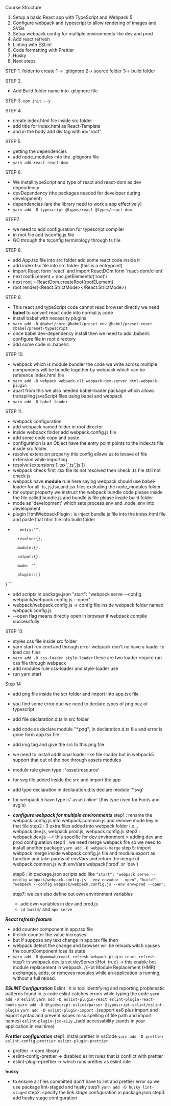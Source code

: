 Course Structure

1.  Setup a basic React app with TypeScript and Webpack 5
2.  Configure webpack and typescript to allow rendering of images and SVGs
3.  Setup webpack config for multiple environments like dev and prod
4.  Add react refresh
5.  Linting with ESLint
6.  Code formatting with Prettier
7.  Husky
8.  Next steps

STEP 1.
folder to create
1 -> .gitignore
2-> source folder
3-> build folder

STEP 2.

- Add Build folder name into .gitignore file

STEP 3.
`npm init --y`

STEP 4.

- create index.html file inside src folder
- add title for index.html as React-Template
- and in the body add div tag with id="root"

STEP 5.

- getting the dependencies
- add node_modules into the .gitignore file
- `yarn add react react-dom`

STEP 6.

- We install typeScript and type of react and react-dom as dev dependency
- devDependency (the packages needed for developer during development)
- dependencies (are the library need to work a app effectively)
- `yarn add -D typescript @types/react @types/react-dom`

STEP7.

- we need to add configuration for typescript compiler
- in root file add tsconfig.js file
- GO through the tsconfig terminology through ts file

STEP 8.

- add App.tsx file into src folder add some react code inside it
- add index.tsx file into src folder (this is a entrypoint)
- import React form 'react' and import ReactDOm form 'react-dom/client'
- next rootELement = doc.getElementId('root')
- next root = ReactDom.createRoot(rootELement)
- root.render(<React.StrictMode><App/></React.StrictMode>)

STEP 9.

- This react and typeScript code cannot read browser directly we need **babel** to convert react code into normal js code
- install babel with necessity plugins
- `yarn add -D @babel/core @babel/preset-env @babel/preset-react @babel/preset-typescript`
- once babel dev-dependency install then we need to add .babelrc configure file in root directory
- add some code in .babelrc

STEP 10.

- webpack which is module bundler the code we write across multiple components will be bundle together by webpack which can be reference index.html file
- `yarn add -D webpack webpack-cli webpack-dev-server html-webpack-plugin `
- apart from this we also needed babel-loader package which allows transpiling javaScript files using babel and webpack
- `yarn add -D babel-loader`

STEP 11.

- webpack configuration
- add webpack named folder in root director
- inside webpack folder add webpack.config.js file
- add some code copy and paste
- configuration is an Object have the entry point points to the index.ts file inside src folder
- resolve extension property this config allows us to levave of file extension while importing
- resolve:{extensions:['.tsx','.ts','js']}
- webpack check first .tsx file its not resolved then check .ts file still not check js
- webpack have **module** rule here saying webpack should use babel-loader for all .ts,.js,tsx,and jsx files excluding the node_modules folder
- for output property we instruct the webpack bundle code please inside the file called bundle.js and bundle.js file please inside build folder
- mode as 'development' which sets process.env and .node_env into development
- plugin HtmlWebpackPlugin : is inject bundle.js file into the index.html file and paste that html file into build folder
- ```module.exports={
     entry:"",

    resolve:{},

    module:{},

    output:{},

    mode: "",

    plugins:[]
  ```

} ```

- add scripts in package.json "start": "webpack serve --config webpack/webpack.config.js --open"
- webpack/webpack.config.js -> config file inside webpack folder named webpack.config.js
- --open flag means directly open in browser if webpack compile successfully

STEP 13

- styles.css file inside src folder
- yarn start run cmd and through error webpack don't no have a loader to load css files
- `yarn add -D css-loader style-loader` these are two loader require run css file through webpack
- add modules rule css-loader and style-loader use
- run yarn start

Step 14

- add png file inside the scr folder and import into app.tsx file
- you find some error due we need to declare types of png bcz of typescript
- add file declaration.d.ts in src folder
- add code as declare module "\*.png"; in declaration.d.ts file and error is gone form app.tsx file
- add img tag and give the src to this png file
- we need to install additional loader like file-loader but in webpack5 support that out of the box through assets modules
- module rule given type : 'asset/resource'
- for svg file added inside the src and import the app
- add type declaration in declaration.d.ts declare module '\*.svg'
- for webpack 5 have type is' asset/inline' (this type used for Fonts and svg's)

- **_configure webpack for multiple environments_**
  step1 : rename the webpack.config.js into webpack.common.js and remove mode key in that file
  step2 : 3 extra files added into webpack folder i.e.., webpack.dev.js, webpack.prod.js, webpack.config.js
  step3 : webpack.dev.js --< this specific for dev environment > adding dev and prod configuration
  step4 : we need merge webpack file so we need to install another package
  `yarn add -D webpack-merge`
  step 5: import webpack merge inside webpack.config.js file and module.export as function and take parms of envVars and return the merge of webpack.common.js with envVars webpack('prod' or 'dev')

  step6 : in package.json scripts add like `"start": "webpack serve --config webpack/webpack.config.js --env env=dev --open",`
  `"build": "webpack --config webpack/webpack.config.js --env env=prod --open",`

  step7: we can also define out own environment variables

  - add own variables in dev and prod.js
  - `cd build/` and `npx serve`

**_React refresh feature_**

- add counter component in app.tsx file
- if click counter the value increases
- but if suppose any text change in app.tsx file then
- webpack detect the change and browser will be reloads witch causes the countComponent lose its state
- `yarn add -D @pmmmwh/react-refresh-webpack-plugin react-refresh`
  step1: in webpack.dev.js set devServer:{Hot: true} -> this enable hot module replacement in webpack.
  //Hot Module Replacement (HMR) exchanges, adds, or removes modules while an application is running, without a full reload.

**_ESLINT Configuration_**
Eslint : it is tool identifying and reporting problematic patterns found in js code
eslint catches errors while typing the code
`yarn add -D eslint`
`yarn add -D eslint-plugin-react eslint-plugin-react-hooks`
`yarn add -D @typescript-eslint/parser @typescript-eslint/eslint-plugin`
`yarn add -D eslint-plugin-import` _(support es6 plus import and export syntax and prevent issues miss spelling of file path and import names)
`eslint-plugin-jsx-a11y` _(add accessability stands in your application in real time)

**_Prettier configuration_**
step1: instal prettier in vsCode
`yarn add -D prettier eslint-config-prettier eslint-plugin-prettier`

- prettier -> core library
- eslint-config-prettier -> disabled eslint rules that is conflict with prettier
- eslint-plugin-prettier -> which runs prettier as eslint rule

**husky**

- to ensure all files committed don't have to lint and prettier error so we use package lint-staged and husky
step1: `yarn add -D husky lint-staged`
step2: specify the *link stage* configuration in package.json
step3: add husky stage configuration 
  
